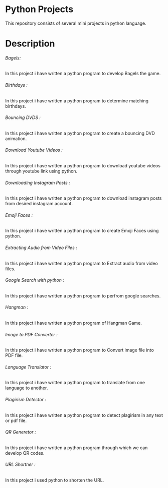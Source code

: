 # Python Projects

This repository consists of several mini projects in python language.

# Description

###### Bagels: 
In this project i have written a python program to develop Bagels the game.

###### Birthdays :
In this project i have written a python program to determine matching birthdays.

###### Bouncing DVDS :
In this project i have written a python program to create a bouncing DVD animation.

###### Download Youtube Videos :
In this project i have written a python program to download youtube videos through youtube link using python.

###### Downloading Instagram Posts :
In this project i have written a python program to download instagram posts from desired instagram account.

###### Emoji Faces :
In this project i have written a python program to create Emoji Faces using python.

###### Extracting Audio from Video Files :
In this project i have written a python program to Extract audio from video files.

###### Google Search with python :
In this project i have written a python program to perfrom google searches.

###### Hangman : 
In this project i have written a python program of Hangman Game.

###### Image to PDF Converter :
In this project i have written a python program to Convert image file into PDF file.

###### Language Translator :
In this project i have written a python program to translate from one language to another.

###### Plagirism Detector :
In this project i have written a python program to detect plagirism in any text or pdf file.

###### QR Generetor :
In this project i have written a python program through which we can develop QR codes.

###### URL Shortner :
In this project i used python to shorten the URL.
